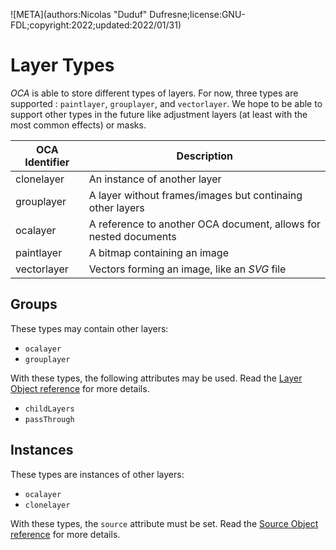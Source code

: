 ![META](authors:Nicolas "Duduf" Dufresne;license:GNU-FDL;copyright:2022;updated:2022/01/31)

# Layer Types

*OCA* is able to store different types of layers. For now, three types are supported : `paintlayer`, `grouplayer`, and `vectorlayer`. We hope to be able to support other types in the future like adjustment layers (at least with the most common effects) or masks.

| OCA Identifier | Description |
|---|---|
| clonelayer | An instance of another layer |
| grouplayer | A layer without frames/images but continaing other layers |
| ocalayer | A reference to another OCA document, allows for nested documents |
| paintlayer | A bitmap containing an image |
| vectorlayer | Vectors forming an image, like an *SVG* file |

## Groups

These types may contain other layers:

- `ocalayer`
- `grouplayer`

With these types, the following attributes may be used. Read the [Layer Object reference](layer.md) for more details.

- `childLayers`
- `passThrough`

## Instances

These types are instances of other layers:

- `ocalayer`
- `clonelayer`

With these types, the `source` attribute must be set. Read the [Source Object reference](layer.md#source-object) for more details.
